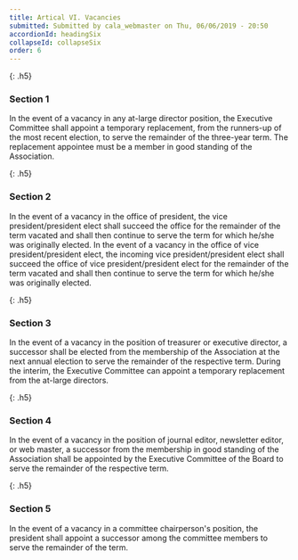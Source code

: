 ```yaml
---
title: Artical VI. Vacancies
submitted: Submitted by cala_webmaster on Thu, 06/06/2019 - 20:50
accordionId: headingSix
collapseId: collapseSix
order: 6
---
```


{: .h5}
### Section 1

In the event of a vacancy in any at-large director position, the Executive Committee shall appoint a temporary replacement, from the runners-up of the most recent election, to serve the remainder of the three-year term. The replacement appointee must be a member in good standing of the Association.


{: .h5}
### Section 2

In the event of a vacancy in the office of president, the vice president/president elect shall succeed the office for the remainder of the term vacated and shall then continue to serve the term for which he/she was originally elected. In the event of a vacancy in the office of vice president/president elect, the incoming vice president/president elect shall succeed the office of vice president/president elect for the remainder of the term vacated and shall then continue to serve the term for which he/she was originally elected.


{: .h5}
### Section 3

In the event of a vacancy in the position of treasurer or executive director, a successor shall be elected from the membership of the Association at the next annual election to serve the remainder of the respective term. During the interim, the Executive Committee can appoint a temporary replacement from the at-large directors.


{: .h5}
### Section 4

In the event of a vacancy in the position of journal editor, newsletter editor, or web master, a successor from the membership in good standing of the Association shall be appointed by the Executive Committee of the Board to serve the remainder of the respective term.


{: .h5}
### Section 5

In the event of a vacancy in a committee chairperson's position, the president shall appoint a successor among the committee members to serve the remainder of the term.

